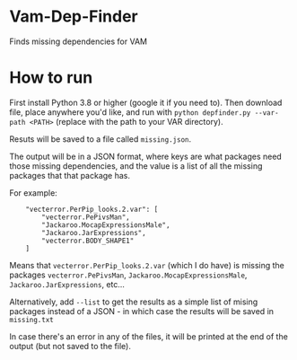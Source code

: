# Vam-Dep-Finder
Finds missing dependencies for VAM

# How to run
First install Python 3.8 or higher (google it if you need to).
Then download file, place anywhere you'd like, and run with `python depfinder.py --var-path <PATH>` (replace <PATH> with the path to your VAR directory).

Resuts will be saved to a file called `missing.json`.

The output will be in a JSON format, where keys are what packages need those missing dependencies, and the value is a list of all the missing packages that that package has.

For example:

```
    "vecterror.PerPip_looks.2.var": [
        "vecterror.PePivsMan",
        "Jackaroo.MocapExpressionsMale",
        "Jackaroo.JarExpressions",
        "vecterror.BODY_SHAPE1"
    ]
```

Means that `vecterror.PerPip_looks.2.var` (which I do have) is missing the packages `vecterror.PePivsMan`, `Jackaroo.MocapExpressionsMale`, `Jackaroo.JarExpressions`, etc...

Alternatively, add `--list` to get the results as a simple list of mising packages instead of a JSON - in which case the results will be saved in `missing.txt`

In case there's an error in any of the files, it will be printed at the end of the output (but not saved to the file).
